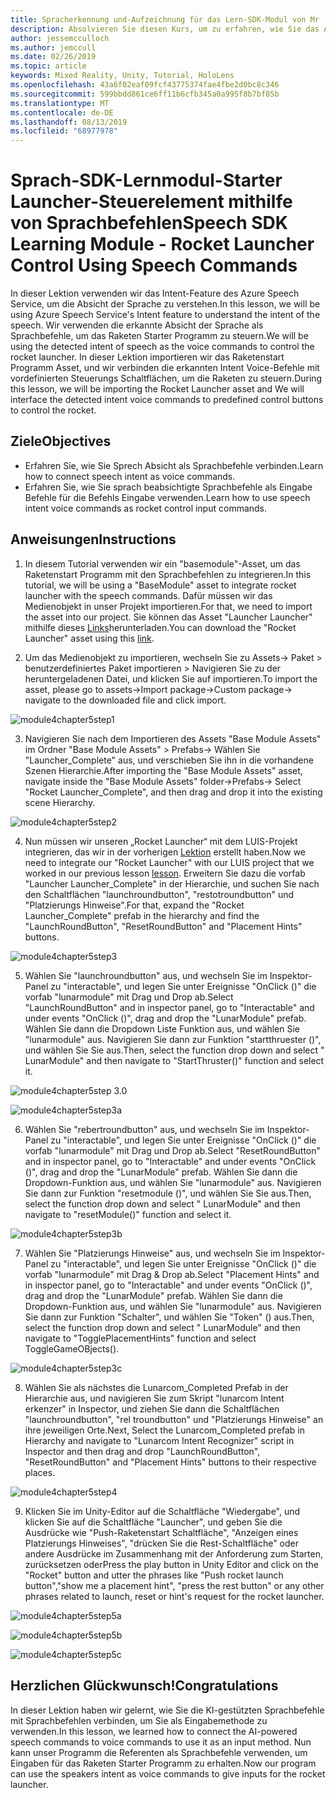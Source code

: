 ```yaml
---
title: Spracherkennung und-Aufzeichnung für das Lern-SDK-Modul von Mr
description: Absolvieren Sie diesen Kurs, um zu erfahren, wie Sie das Azure Speech SDK in einer Mixed Reality-Anwendung implementieren.
author: jessemcculloch
ms.author: jemccull
ms.date: 02/26/2019
ms.topic: article
keywords: Mixed Reality, Unity, Tutorial, HoloLens
ms.openlocfilehash: 43a6f02eaf09fcf43775374fae4fbe2d0bc8c346
ms.sourcegitcommit: 599bbdd861ce6ff11b6cfb345a0a995f8b7bf85b
ms.translationtype: MT
ms.contentlocale: de-DE
ms.lasthandoff: 08/13/2019
ms.locfileid: "68977978"
---
```

# <a name="speech-sdk-learning-module---rocket-launcher-control-using-speech-commands"></a><span data-ttu-id="fff94-104">Sprach-SDK-Lernmodul-Starter Launcher-Steuerelement mithilfe von Sprachbefehlen</span><span class="sxs-lookup"><span data-stu-id="fff94-104">Speech SDK Learning Module - Rocket Launcher Control Using Speech Commands</span></span>

<span data-ttu-id="fff94-105">In dieser Lektion verwenden wir das Intent-Feature des Azure Speech Service, um die Absicht der Sprache zu verstehen.</span><span class="sxs-lookup"><span data-stu-id="fff94-105">In this lesson, we will be using Azure Speech Service's Intent feature to understand the intent of the speech.</span></span> <span data-ttu-id="fff94-106">Wir verwenden die erkannte Absicht der Sprache als Sprachbefehle, um das Raketen Starter Programm zu steuern.</span><span class="sxs-lookup"><span data-stu-id="fff94-106">We will be using the detected intent of speech as the voice commands to control the rocket launcher.</span></span> <span data-ttu-id="fff94-107">In dieser Lektion importieren wir das Raketenstart Programm Asset, und wir verbinden die erkannten Intent Voice-Befehle mit vordefinierten Steuerungs Schaltflächen, um die Raketen zu steuern.</span><span class="sxs-lookup"><span data-stu-id="fff94-107">During this lesson, we will be importing the Rocket Launcher asset and We will interface the detected intent voice commands to predefined control buttons to control the rocket.</span></span> 

## <a name="objectives"></a><span data-ttu-id="fff94-108">Ziele</span><span class="sxs-lookup"><span data-stu-id="fff94-108">Objectives</span></span>

- <span data-ttu-id="fff94-109">Erfahren Sie, wie Sie Sprech Absicht als Sprachbefehle verbinden.</span><span class="sxs-lookup"><span data-stu-id="fff94-109">Learn how to connect speech intent as voice commands.</span></span>
- <span data-ttu-id="fff94-110">Erfahren Sie, wie Sie sprach beabsichtigte Sprachbefehle als Eingabe Befehle für die Befehls Eingabe verwenden.</span><span class="sxs-lookup"><span data-stu-id="fff94-110">Learn how to use speech intent voice commands as rocket control input commands.</span></span>

## <a name="instructions"></a><span data-ttu-id="fff94-111">Anweisungen</span><span class="sxs-lookup"><span data-stu-id="fff94-111">Instructions</span></span>
1. <span data-ttu-id="fff94-112">In diesem Tutorial verwenden wir ein "basemodule"-Asset, um das Raketenstart Programm mit den Sprachbefehlen zu integrieren.</span><span class="sxs-lookup"><span data-stu-id="fff94-112">In this tutorial, we will be using a "BaseModule" asset to integrate rocket launcher with the speech commands.</span></span> <span data-ttu-id="fff94-113">Dafür müssen wir das Medienobjekt in unser Projekt importieren.</span><span class="sxs-lookup"><span data-stu-id="fff94-113">For that, we need to import the asset into our project.</span></span> <span data-ttu-id="fff94-114">Sie können das Asset "Launcher Launcher" mithilfe dieses [Links](https://github.com/microsoft/MixedRealityLearning/releases/tag/1.2)herunterladen.</span><span class="sxs-lookup"><span data-stu-id="fff94-114">You can download the "Rocket Launcher" asset using this [link](https://github.com/microsoft/MixedRealityLearning/releases/tag/1.2).</span></span> 

2. <span data-ttu-id="fff94-115">Um das Medienobjekt zu importieren, wechseln Sie zu Assets-> Paket > benutzerdefiniertes Paket importieren > Navigieren Sie zu der heruntergeladenen Datei, und klicken Sie auf importieren.</span><span class="sxs-lookup"><span data-stu-id="fff94-115">To import the asset, please go to assets->Import package->Custom package-> navigate to the downloaded file and click import.</span></span>

![module4chapter5step1](images/module4chapter5step1.PNG)

3. <span data-ttu-id="fff94-117">Navigieren Sie nach dem Importieren des Assets "Base Module Assets" im Ordner "Base Module Assets" > Prefabs-> Wählen Sie "Launcher_Complete" aus, und verschieben Sie ihn in die vorhandene Szenen Hierarchie.</span><span class="sxs-lookup"><span data-stu-id="fff94-117">After importing the  "Base Module Assets" asset, navigate inside the "Base Module Assets" folder->Prefabs-> Select "Rocket Launcher_Complete", and then drag and drop it into the existing scene Hierarchy.</span></span>

![module4chapter5step2](images/module4chapter5step2.PNG)

4. <span data-ttu-id="fff94-119">Nun müssen wir unseren „Rocket Launcher“ mit dem LUIS-Projekt integrieren, das wir in der vorherigen [Lektion](mrlearning-speechSDK-ch4.md) erstellt haben.</span><span class="sxs-lookup"><span data-stu-id="fff94-119">Now we need to integrate our "Rocket Launcher" with our LUIS project that we worked in our previous lesson [lesson](mrlearning-speechSDK-ch4.md).</span></span> <span data-ttu-id="fff94-120">Erweitern Sie dazu die vorfab "Launcher Launcher_Complete" in der Hierarchie, und suchen Sie nach den Schaltflächen "launchroundbutton", "restotroundbutton" und "Platzierungs Hinweise".</span><span class="sxs-lookup"><span data-stu-id="fff94-120">For that, expand the "Rocket Launcher_Complete" prefab in the hierarchy and find the "LaunchRoundButton", "ResetRoundButton" and "Placement Hints" buttons.</span></span>

![module4chapter5step3](images/module4chapter5step3.PNG)

5. <span data-ttu-id="fff94-122">Wählen Sie "launchroundbutton" aus, und wechseln Sie im Inspektor-Panel zu "interactable", und legen Sie unter Ereignisse "OnClick ()" die vorfab "lunarmodule" mit Drag und Drop ab.</span><span class="sxs-lookup"><span data-stu-id="fff94-122">Select "LaunchRoundButton" and in inspector panel, go to "Interactable" and under events "OnClick ()", drag and drop the "LunarModule" prefab.</span></span> <span data-ttu-id="fff94-123">Wählen Sie dann die Dropdown Liste Funktion aus, und wählen Sie "lunarmodule" aus. Navigieren Sie dann zur Funktion "startthruester ()", und wählen Sie Sie aus.</span><span class="sxs-lookup"><span data-stu-id="fff94-123">Then, select the function drop down and select " LunarModule" and then navigate to "StartThruster()" function and select it.</span></span>

![module4chapter5step 3.0](images/module4chapter5step3.0.PNG)

![module4chapter5step3a](images/module4chapter5step3a.PNG)

6. <span data-ttu-id="fff94-126">Wählen Sie "rebertroundbutton" aus, und wechseln Sie im Inspektor-Panel zu "interactable", und legen Sie unter Ereignisse "OnClick ()" die vorfab "lunarmodule" mit Drag und Drop ab.</span><span class="sxs-lookup"><span data-stu-id="fff94-126">Select "ResetRoundButton" and in inspector panel, go to "Interactable" and under events "OnClick ()", drag and drop the "LunarModule" prefab.</span></span> <span data-ttu-id="fff94-127">Wählen Sie dann die Dropdown-Funktion aus, und wählen Sie "lunarmodule" aus. Navigieren Sie dann zur Funktion "resetmodule ()", und wählen Sie Sie aus.</span><span class="sxs-lookup"><span data-stu-id="fff94-127">Then, select the function drop down and select " LunarModule" and then navigate to "resetModule()" function and select it.</span></span>

![module4chapter5step3b](images/module4chapter5step3b.PNG)

7. <span data-ttu-id="fff94-129">Wählen Sie "Platzierungs Hinweise" aus, und wechseln Sie im Inspektor-Panel zu "interactable", und legen Sie unter Ereignisse "OnClick ()" die vorfab "lunarmodule" mit Drag & Drop ab.</span><span class="sxs-lookup"><span data-stu-id="fff94-129">Select "Placement Hints" and in inspector panel, go to "Interactable" and under events "OnClick ()", drag and drop the "LunarModule" prefab.</span></span> <span data-ttu-id="fff94-130">Wählen Sie dann die Dropdown-Funktion aus, und wählen Sie "lunarmodule" aus. Navigieren Sie dann zur Funktion "Schalter", und wählen Sie "Token" () aus.</span><span class="sxs-lookup"><span data-stu-id="fff94-130">Then, select the function drop down and select " LunarModule" and then navigate to "TogglePlacementHints" function and select ToggleGameOBjects().</span></span>

![module4chapter5step3c](images/module4chapter5step3c.PNG)

8.  <span data-ttu-id="fff94-132">Wählen Sie als nächstes die Lunarcom_Completed Prefab in der Hierarchie aus, und navigieren Sie zum Skript "lunarcom Intent erkenzer" in Inspector, und ziehen Sie dann die Schaltflächen "launchroundbutton", "rel troundbutton" und "Platzierungs Hinweise" an ihre jeweiligen Orte.</span><span class="sxs-lookup"><span data-stu-id="fff94-132">Next, Select the Lunarcom_Completed prefab in Hierarchy and navigate to "Lunarcom Intent Recognizer" script in Inspector and then drag and drop  "LaunchRoundButton", "ResetRoundButton" and "Placement Hints" buttons to their respective places.</span></span>

![module4chapter5step4](images/module4chapter5step4.PNG)

9. <span data-ttu-id="fff94-134">Klicken Sie im Unity-Editor auf die Schaltfläche "Wiedergabe", und klicken Sie auf die Schaltfläche "Launcher", und geben Sie die Ausdrücke wie "Push-Raketenstart Schaltfläche", "Anzeigen eines Platzierungs Hinweises", "drücken Sie die Rest-Schaltfläche" oder andere Ausdrücke im Zusammenhang mit der Anforderung zum Starten, zurücksetzen oder</span><span class="sxs-lookup"><span data-stu-id="fff94-134">Press the play button in Unity Editor and click on the "Rocket" button and utter the phrases like "Push rocket launch button","show me a placement hint", "press the rest button" or any other phrases related to launch, reset or hint's request for the rocket launcher.</span></span>

![module4chapter5step5a](images/module4chapter5step5a.PNG)

![module4chapter5step5b](images/module4chapter5step5b.PNG)

![module4chapter5step5c](images/module4chapter5step5c.PNG)

## <a name="congratulations"></a><span data-ttu-id="fff94-138">Herzlichen Glückwunsch!</span><span class="sxs-lookup"><span data-stu-id="fff94-138">Congratulations</span></span>

<span data-ttu-id="fff94-139">In dieser Lektion haben wir gelernt, wie Sie die KI-gestützten Sprachbefehle mit Sprachbefehlen verbinden, um Sie als Eingabemethode zu verwenden.</span><span class="sxs-lookup"><span data-stu-id="fff94-139">In this lesson, we learned how to connect the AI-powered speech commands to voice commands to use it as an input method.</span></span> <span data-ttu-id="fff94-140">Nun kann unser Programm die Referenten als Sprachbefehle verwenden, um Eingaben für das Raketen Starter Programm zu erhalten.</span><span class="sxs-lookup"><span data-stu-id="fff94-140">Now our program can use the speakers intent as voice commands to give inputs for the rocket launcher.</span></span>

